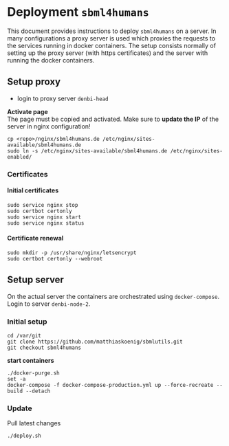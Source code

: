 # Deployment `sbml4humans`
This document provides instructions to deploy `sbml4humans` on a server. In many configurations a proxy server is used which proxies the requests to the services running in docker containers. The setup consists normally of setting up the proxy server (with https certificates) and the server with running the docker containers.
## Setup proxy
- login to proxy server `denbi-head`

**Activate page**  
The page must be copied and activated. Make sure to **update the IP** of the server in nginx configuration!
```
cp <repo>/nginx/sbml4humans.de /etc/nginx/sites-available/sbml4humans.de
sudo ln -s /etc/nginx/sites-available/sbml4humans.de /etc/nginx/sites-enabled/
```

### Certificates
#### Initial certificates
```
sudo service nginx stop
sudo certbot certonly
sudo service nginx start
sudo service nginx status
```

#### Certificate renewal
```
sudo mkdir -p /usr/share/nginx/letsencrypt
sudo certbot certonly --webroot
```

## Setup server
On the actual server the containers are orchestrated using `docker-compose`.
Login to server `denbi-node-2`.

### Initial setup
```
cd /var/git
git clone https://github.com/matthiaskoenig/sbmlutils.git
git checkout sbml4humans
```

**start containers**
```
./docker-purge.sh
set -a 
docker-compose -f docker-compose-production.yml up --force-recreate --build --detach
```

### Update
Pull latest changes 
```
./deploy.sh
```




